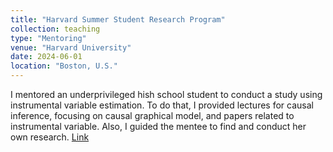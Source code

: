 ```yaml
---
title: "Harvard Summer Student Research Program"
collection: teaching
type: "Mentoring"
venue: "Harvard University"
date: 2024-06-01
location: "Boston, U.S."
---
```


I mentored an underprivileged hish school student to conduct a study using instrumental variable estimation. To do that, I provided lectures for causal inference, focusing on causal graphical model, and papers related to instrumental variable. Also, I guided the mentee to find and conduct her own research.
[Link](https://soco.college.harvard.edu/00003/openbio-home/)

